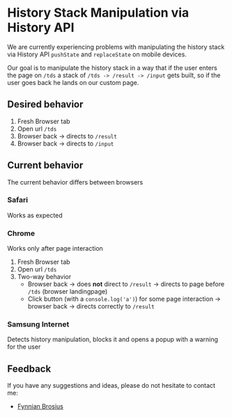 # History Stack Manipulation via History API

We are currently experiencing problems with manipulating the history stack via History API `pushState` and `replaceState` on mobile devices.

Our goal is to manipulate the history stack in a way that if the user enters the page on `/tds` a stack of `/tds -> /result -> /input` gets built, so if the user goes back he lands on our custom page.

## Desired behavior
1. Fresh Browser tab
2. Open url `/tds`
3. Browser back -> directs to `/result`
3. Browser back -> directs to `/input`

## Current behavior
The current behavior differs between browsers

### Safari
Works as expected

### Chrome
Works only after page interaction

1. Fresh Browser tab
2. Open url `/tds`
3. Two-way behavior
    - Browser back -> does **not** direct to `/result` -> directs to page before `/tds` (browser landingpage)
    - Click button (with a `console.log('a')`) for some page interaction
    -> browser back -> directs correctly to `/result` 

### Samsung Internet
Detects history manipulation, blocks it and opens a popup with a warning for the user

## Feedback
If you have any suggestions and ideas, please do not hesitate to contact me:
- [Fynnian Brosius](mailto:fynnian.brosius@check24.de)
